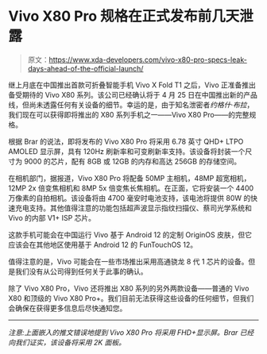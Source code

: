 # Vivo X80 Pro 规格在正式发布前几天泄露

> 原文：<https://www.xda-developers.com/vivo-x80-pro-specs-leak-days-ahead-of-the-official-launch/>

继上月底在中国推出首款可折叠智能手机 Vivo X Fold T1 之后，Vivo 正准备推出备受期待的 Vivo X80 系列。该公司已经确认将于 4 月 25 日在中国推出新的产品线，但尚未透露任何有关设备的细节。幸运的是，由于知名泄密者*约格什·布拉*，我们现在可以获得即将推出的 X80 系列手机之一——Vivo X80 Pro——的完整规格。

根据 Brar 的说法，即将发布的 Vivo X80 Pro 将采用 6.78 英寸 QHD+ LTPO AMOLED 显示屏，具有 120Hz 刷新率和可变刷新率支持。该设备将封装一个尺寸为 9000 的芯片，配有 8GB 或 12GB 的内存和高达 256GB 的存储空间。

在相机部门，据报道，Vivo X80 Pro 将配备 50MP 主相机，48MP 超宽相机，12MP 2x 倍变焦相机和 8MP 5x 倍变焦长焦相机。在正面，它将安装一个 4400 万像素的自拍相机。该设备将由 4700 毫安时电池支持，该电池将提供 80W 的快速充电支持。其他值得注意的功能包括超声波显示指纹扫描仪、蔡司光学系统和 Vivo 的内部 V1+ ISP 芯片。

这款手机可能会在中国运行 Vivo 基于 Android 12 的定制 OriginOS 皮肤，但它应该会在其他地区使用基于 Android 12 的 FunTouchOS 12。

值得注意的是，Vivo 可能会在一些市场推出采用高通骁龙 8 代 1 芯片的设备。但是我们没有从公司得到任何关于此事的确认。

除了 Vivo X80 Pro，Vivo 还将推出 X80 系列的另外两款设备——普通的 Vivo X80 和顶级的 Vivo X80 Pro+。我们目前无法获得这些设备的任何细节，但我们会确保在获得更多信息后尽快通知您。

* * *

*注意:上面嵌入的推文错误地提到 Vivo X80 Pro 将采用 FHD+显示屏。Brar 已经向我们证实，该设备将采用 2K 面板。*